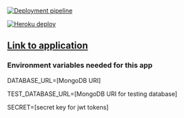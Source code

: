 [![Deployment pipeline](https://github.com/lapptomi/surveycreatorpro/actions/workflows/pipeline.yml/badge.svg)](https://github.com/lapptomi/surveycreatorpro/actions/workflows/pipeline.yml)

[![Heroku deploy](https://github.com/lapptomi/surveycreatorpro/actions/workflows/deploy.yml/badge.svg)](https://github.com/lapptomi/surveycreatorpro/actions/workflows/deploy.yml)

## [Link to application](https://surveycreatorpro.herokuapp.com/)


### Environment variables needed for this app

DATABASE_URL=[MongoDB URI]  

TEST_DATABASE_URL=[MongoDB URI for testing database]  

SECRET=[secret key for jwt tokens]
